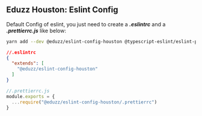 Eduzz Houston: Eslint Config
----------------------------

Default Config of eslint, you just need to create a ***.eslintrc*** and a ***.prettierrc.js*** like below:

```sh
yarn add --dev @eduzz/eslint-config-houston @typescript-eslint/eslint-plugin @typescript-eslint/parser eslint-config-prettier eslint-plugin-eslint-plugin eslint-plugin-import-helpers eslint-plugin-prettier eslint-plugin-react eslint-plugin-react-hooks eslint-plugin-unused-imports prettier 
```

```json
//.eslintrc
{
  "extends": [
    "@eduzz/eslint-config-houston"
  ]
}
```

```js
//.prettierrc.js
module.exports = {
  ...require("@eduzz/eslint-config-houston/.prettierrc")
}
```